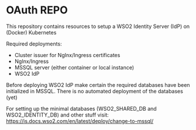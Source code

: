 # OAuth REPO

This repository contains resources to setup a WSO2 Identity Server (IdP) on (Docker) Kubernetes

Required deployments:
- Cluster issuer for NgInx/Ingress certificates
- NgInx/Ingress 
- MSSQL server (either container or local instance)
- WSO2 IdP

Before deploying WSO2 IdP make certain the required databases have been initialized in MSSQL. There is no automated deployment of the databases (yet)

For setting up the minimal databases (WSO2_SHARED_DB and WSO2_IDENTITY_DB)  and other stuff visit: https://is.docs.wso2.com/en/latest/deploy/change-to-mssql/
